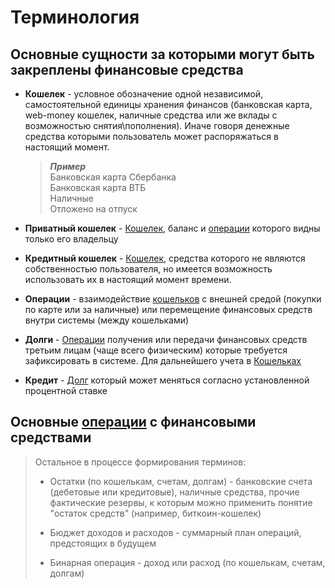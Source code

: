 # Терминология

## Основные сущности за которыми могут быть закреплены финансовые средства

<a name="purse"></a>
- **Кошелек** - условное обозначение одной независимой, самостоятельной единицы хранения финансов (банковская карта, web-money кошелек, наличные средства или же вклады с возможностью снятия\пополнения). Иначе говоря денежные средства которыми пользователь может распоряжаться в настоящий момент.

    > ***Пример***  
    > Банковская карта Сбербанка  
    > Банковская карта ВТБ  
    > Наличные  
    > Отложено на отпуск

- **Приватный кошелек** - [Кошелек](#purse), баланс и [операции](#operations) которого видны только его владельцу

- **Кредитный кошелек** - [Кошелек](#purse), средства которого не являются собственностью пользователя, но имеется возможность использовать их в настоящий момент времени.

<a name="operations"></a>
- **Операции** - взаимодействие [кошельков](#purse) с внешней средой (покупки по карте или за наличные) или перемещение финансовых средств внутри системы (между кошельками)

<a name="debts"></a>
- **Долги** - [Операции](#operations) получения или передачи финансовых средств третьим лицам (чаще всего физическим) которые требуется зафиксировать в системе. Для дальнейшего учета в [Кошельках](#purse)

- **Кредит** - [Долг](#debts) который может меняться согласно установленной процентной ставке

## Основные [операции](#operations) с финансовыми средствами

> Остальное в процессе формирования терминов:  
>  
> - Остатки (по кошелькам, счетам, долгам) - банковские счета (дебетовые или кредитовые), наличные средства, прочие фактические резервы, к которым можно применить понятие "остаток средств" (например, биткоин-кошелек)  
> 
> - Бюджет доходов и расходов - суммарный план операций, предстоящих в будущем  
> 
> - Бинарная операция - доход или расход (по кошелькам, счетам, долгам)
